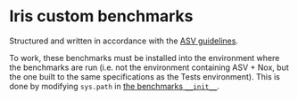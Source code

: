 # Iris custom benchmarks

Structured and written in accordance with the [ASV guidelines](https://asv.readthedocs.io/projects/asv-runner/en/latest/development/benchmark_plugins.html).

To work, these benchmarks must be installed into the environment where the
benchmarks are run (i.e. not the environment containing ASV + Nox, but the
one built to the same specifications as the Tests environment). This is done
by modifying `sys.path` in 
[the benchmarks `__init__`](../benchmarks/__init__.py).
